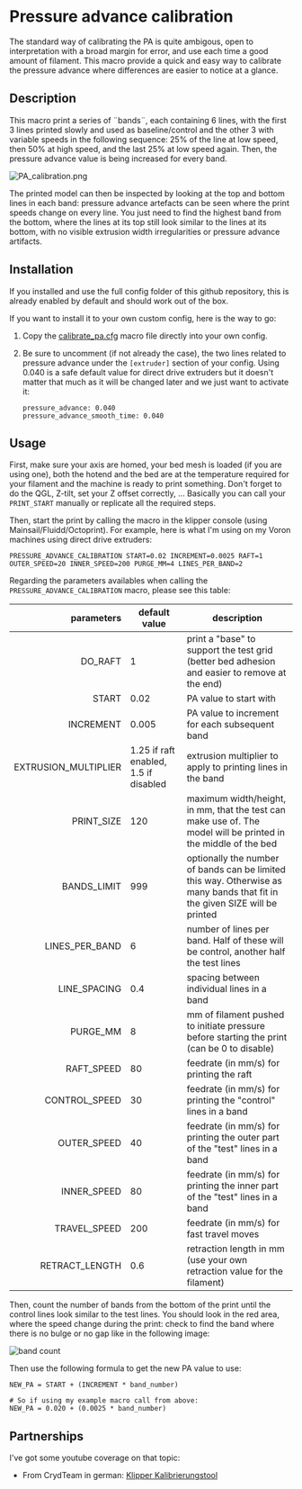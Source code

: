 # Pressure advance calibration

The standard way of calibrating the PA is quite ambigous, open to interpretation with a broad margin for error, and use each time a good amount of filament. This macro provide a quick and easy way to calibrate the pressure advance where differences are easier to notice at a glance.


## Description

This macro print a series of ¨bands¨, each containing 6 lines, with the first 3 lines printed slowly and used as baseline/control and the other 3 with variable speeds in the following sequence: 25% of the line at low speed, then 50% at high speed, and the last 25% at low speed again. Then, the pressure advance value is being increased for every band.

![PA_calibration.png](./../images/pa_calibration.png)

The printed model can then be inspected by looking at the top and bottom lines in each band: pressure advance artefacts can be seen where the print speeds change on every line. You just need to find the highest band from the bottom, where the lines at its top still look similar to the lines at its bottom, with no visible extrusion width irregularities or pressure advance artifacts.


## Installation

If you installed and use the full config folder of this github repository, this is already enabled by default and should work out of the box.

If you want to install it to your own custom config, here is the way to go:
  1. Copy the [calibrate_pa.cfg](./../../macros/calibration/calibrate_pa.cfg) macro file directly into your own config.
  2. Be sure to uncomment (if not already the case), the two lines related to pressure advance under the `[extruder]` section of your config. Using 0.040 is a safe default value for direct drive extruders but it doesn't matter that much as it will be changed later and we just want to activate it:
    
     ```
     pressure_advance: 0.040
     pressure_advance_smooth_time: 0.040
     ```

## Usage

First, make sure your axis are homed, your bed mesh is loaded (if you are using one), both the hotend and the bed are at the temperature required for your filament and the machine is ready to print something. Don't forget to do the QGL, Z-tilt, set your Z offset correctly, ... Basically you can call your `PRINT_START` manually or replicate all the required steps.

Then, start the print by calling the macro in the klipper console (using Mainsail/Fluidd/Octoprint). For example, here is what I'm using on my Voron machines using direct drive extruders:

```
PRESSURE_ADVANCE_CALIBRATION START=0.02 INCREMENT=0.0025 RAFT=1 OUTER_SPEED=20 INNER_SPEED=200 PURGE_MM=4 LINES_PER_BAND=2
```

Regarding the parameters availables when calling the `PRESSURE_ADVANCE_CALIBRATION` macro, please see this table:

| parameters | default value | description |
|-----------:|---------------|-------------|
|DO_RAFT|1|print a "base" to support the test grid (better bed adhesion and easier to remove at the end)|
|START|0.02|PA value to start with|
|INCREMENT|0.005|PA value to increment for each subsequent band|
|EXTRUSION_MULTIPLIER|1.25 if raft enabled, 1.5 if disabled|extrusion multiplier to apply to printing lines in the band|
|PRINT_SIZE|120|maximum width/height, in mm, that the test can make use of. The model will be printed in the middle of the bed|
|BANDS_LIMIT|999|optionally the number of bands can be limited this way. Otherwise as many bands that fit in the given SIZE will be printed|
|LINES_PER_BAND|6|number of lines per band. Half of these will be control, another half the test lines|
|LINE_SPACING|0.4|spacing between individual lines in a band|
|PURGE_MM|8|mm of filament pushed to initiate pressure before starting the print (can be 0 to disable)|
|RAFT_SPEED|80|feedrate (in mm/s) for printing the raft|
|CONTROL_SPEED|30|feedrate (in mm/s) for printing the "control" lines in a band|
|OUTER_SPEED|40|feedrate (in mm/s) for printing the outer part of the "test" lines in a band|
|INNER_SPEED|80|feedrate (in mm/s) for printing the inner part of the "test" lines in a band|
|TRAVEL_SPEED|200|feedrate (in mm/s) for fast travel moves|
|RETRACT_LENGTH|0.6|retraction length in mm (use your own retraction value for the filament)|

Then, count the number of bands from the bottom of the print until the control lines look similar to the test lines. You should look in the red area, where the speed change during the print: check to find the band where there is no bulge or no gap like in the following image:

![band count](./../images/pa_calibration_band_count.png)

Then use the following formula to get the new PA value to use:

```
NEW_PA = START + (INCREMENT * band_number)

# So if using my example macro call from above:
NEW_PA = 0.020 + (0.0025 * band_number)
```


## Partnerships

I've got some youtube coverage on that topic:
  - From CrydTeam in german: [Klipper Kalibrierungstool](https://www.youtube.com/watch?v=wlEl437ix8o&t=795s)
